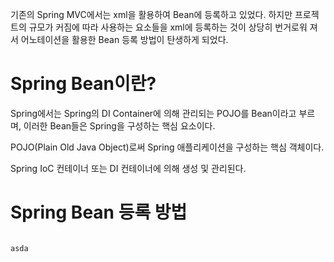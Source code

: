기존의 Spring MVC에서는 xml을 활용하여 Bean에 등록하고 있었다. 하지만 프로젝트의 규모가 커짐에 따라 사용하는 요소들을 xml에 등록하는 것이 상당히 번거로워 져서 어노테이션을 활용한 Bean 등록 방법이 탄생하게 되었다.

# Spring Bean이란?
Spring에서는 Spring의 DI Container에 의해 관리되는 POJO를 Bean이라고 부르며, 이러한 Bean들은 Spring을 구성하는 핵심 요소이다.

POJO(Plain Old Java Object)로써 Spring 애플리케이션을 구성하는 핵심 객체이다.

Spring IoC 컨테이너 또는 DI 컨테이너에 의해 생성 및 관리된다.

# Spring Bean 등록 방법
<pre>
<code>
asda
</code>
<pre>
